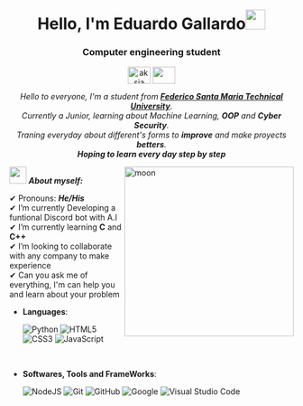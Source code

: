<h1 align="center">Hello, I'm Eduardo Gallardo<img src="https://media.giphy.com/media/hvRJCLFzcasrR4ia7z/giphy.gif" width="35"></h1>
<h3 align="center">Computer engineering student</h3>
<p align="center">
<a href="www.linkedin.com/in/egallardog" target="blank"><img align="center" src="https://cdn.jsdelivr.net/npm/simple-icons@3.0.1/icons/linkedin.svg" alt="aksia" height="30" width="40" /></a>
 <a href = "mailto: egallardog@usm.cl"><img align="center" src="https://simpleicons.org/icons/mailgun.svg" height="30" width="40" /></a>
</p>

<p align="center">
  <em>
    Hello to everyone,</b> I'm a student from <a href="https://usm.cl"> <b>Federico Santa Maria Technical University</b></a>. <br>
    Currently a Junior, learning about Machine Learning, <b>OOP</b> and <b>Cyber Security</b>. <br>Traning everyday about different's forms to <b>improve</b> and make proyects <b>betters</b>.
  </em> 
  <br>
 <b><i>Hoping to learn every day step by step</i></b>
</p>

<img align="right" width=300px alt="moon" src="https://media.giphy.com/media/v1.Y2lkPTc5MGI3NjExaGw0NWxpOHRpbmI5dmg2dTNwNDNlaW9yMjQwY2lkZ2pnanNjbWg0ayZlcD12MV9naWZzX3NlYXJjaCZjdD1n/3GtGJYx1uPZM4/giphy.gif" />

<img src="https://media.giphy.com/media/v1.Y2lkPTc5MGI3NjExc3Q3N2g4MHNzNjFjZGY1MGF5dnUzMW1kOHh0NmU0b3VkdDd4cmI5ZyZlcD12MV9zdGlja2Vyc19zZWFyY2gmY3Q9cw/MZAz3oTXiFrP2/giphy.gif" width="30px">&nbsp;***About myself:***

✔ Pronouns: ***He/His***<br>
✔ I’m currently Developing a funtional Discord bot with A.I<br>
✔ I’m currently learning **C** and **C++**<br>
✔ I’m looking to collaborate with any company to make experience<br>
✔ Can you ask me of everything, I'm can help you and learn about your problem <br> 

<p align="center">

- **Languages**:

   ![Python](https://img.shields.io/badge/Python%20-%2314354C.svg?style=for-the-badge&logo=python&logoColor=white)
   ![HTML5](https://img.shields.io/badge/HTML5%20-%23E34F26.svg?style=for-the-badge&logo=html5&logoColor=white)
   ![CSS3](https://img.shields.io/badge/CSS%20-%231572B6.svg?style=for-the-badge&logo=css3&logoColor=white)
   ![JavaScript](https://img.shields.io/badge/JavaScript%20-%23F7DF1E.svg?style=for-the-badge&logo=javascript&logoColor=black)
    
<br>

- **Softwares, Tools and FrameWorks**:

    ![NodeJS](https://img.shields.io/badge/node.js-6DA55F?style=for-the-badge&logo=node.js&logoColor=white)
    ![Git](https://img.shields.io/badge/git-%23F05033.svg?style=for-the-badge&logo=git&logoColor=white)
    ![GitHub](https://img.shields.io/badge/github-%23121011.svg?style=for-the-badge&logo=github&logoColor=white)
    ![Google](https://img.shields.io/badge/google-%234285F4.svg?style=for-the-badge&logo=google&logoColor=white)
    ![Visual Studio Code](https://img.shields.io/badge/Visual%20Studio%20Code-0078d7.svg?style=for-the-badge&logo=visual-studio-code&logoColor=white)

</p>
